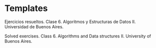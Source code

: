 # Templates

Ejercicios resueltos. Clase 6. Algoritmos y Estructuras de Datos II. Universidad de Buenos Aires.

Solved exercises. Class 6. Algorithms and Data structures II. University of Buenos Aires.
